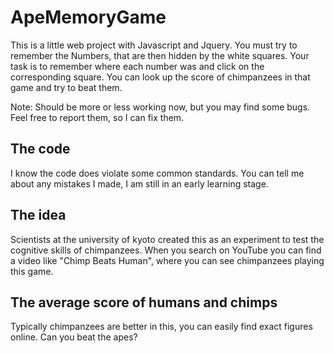 # ApeMemoryGame

This is a little web project with Javascript and Jquery. You must try to remember the Numbers, that are then hidden by the white squares. Your task is to remember where each number was and click on the corresponding square. You can look up the score of chimpanzees in that game and try to beat them.

Note: Should be more or less working now, but you may find some bugs. Feel free to report them, so I can fix them.

## The code

I know the code does violate some common standards. You can tell me about any mistakes I made, I am still in an early learning stage.

## The idea

Scientists at the university of kyoto created this as an experiment to test the cognitive skills of chimpanzees. When you search on YouTube you can find a video like "Chimp Beats Human", where you can see chimpanzees playing this game.

## The average score of humans and chimps

Typically chimpanzees are better in this, you can easily find exact figures online. Can you beat the apes? 
